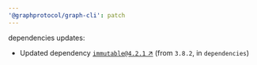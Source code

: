 ```yaml
---
'@graphprotocol/graph-cli': patch
---
```

dependencies updates:
  - Updated dependency [`immutable@4.2.1` ↗︎](https://www.npmjs.com/package/immutable/v/4.2.1) (from `3.8.2`, in `dependencies`)
